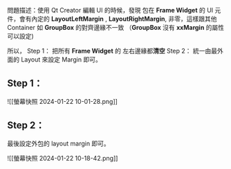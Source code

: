 問題描述：使用 Qt Creator 編輯 UI 的時候，發現 包在 **Frame Widget** 的 UI 元件，會有內定的 **LayoutLeftMargin** , **LayoutRightMargin**, 非零，這樣跟其他 Container 如 **GroupBox** 的對齊邊緣不一致 （**GroupBox** 沒有 **xxMargin** 的屬性可以設定)

所以，
Step 1： 把所有 **Frame Widget** 的 左右邊緣都**清空** 
Step 2： 統一由最外面的 Layout 來設定 Margin 即可。

## Step 1：

![[螢幕快照 2024-01-22 10-01-28.png]]

## Step 2：
最後設定外包的 layout margin 即可。

![[螢幕快照 2024-01-22 10-18-42.png]]